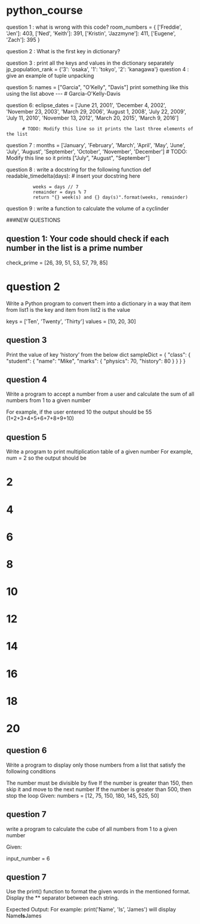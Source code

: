 # python_course


question 1 : what is wrong with this code?
            room_numbers = {
                    ['Freddie', 'Jen']: 403,
                    ['Ned', 'Keith']: 391,
                    ['Kristin', 'Jazzmyne']: 411,
                    ['Eugene', 'Zach']: 395
                }
 
 
question 2 : What is the first key in dictionary?

question 3  : print all the keys and values in the dictionary separately 
              jp_population_rank = {'3': 'osaka', '1': 'tokyo', '2': 'kanagawa'}
question 4 : give an example of tuple unpacking

question 5: names = ["Garcia", "O'Kelly", "Davis"]
            print something like this using the list above --- # Garcia-O'Kelly-Davis

question 6: eclipse_dates = ['June 21, 2001', 'December 4, 2002', 'November 23, 2003',
                 'March 29, 2006', 'August 1, 2008', 'July 22, 2009',
                 'July 11, 2010', 'November 13, 2012', 'March 20, 2015',
                 'March 9, 2016']

          # TODO: Modify this line so it prints the last three elements of the list
 
 question 7 : months = ['January', 'February', 'March', 'April', 'May', 'June', 'July', 'August', 'September', 'October', 'November', 'December']
            # TODO: Modify this line so it prints ["July", "August", "September"]
            
 question 8 : write a docstring for the following function
            def readable_timedelta(days):
              # insert your docstring here
              

              weeks = days // 7
              remainder = days % 7
              return "{} week(s) and {} day(s)".format(weeks, remainder)
 
question  9 : write a function to calculate the volume of a cyclinder



###NEW QUESTIONS
## question 1: Your code should check if each number in the list is a prime number
check_prime = [26, 39, 51, 53, 57, 79, 85]

# question 2
Write a Python program to convert them into a dictionary in a way that item from list1 is the key and item from list2 is the value

keys = ['Ten', 'Twenty', 'Thirty']
values = [10, 20, 30]

## question 3
Print the value of key ‘history’ from the below dict
sampleDict = {
    "class": {
        "student": {
            "name": "Mike",
            "marks": {
                "physics": 70,
                "history": 80
            }
        }
    }
}
## question 4
Write a program to accept a number from a user and calculate the sum of all numbers from 1 to a given number

For example, if the user entered 10 the output should be 55 (1+2+3+4+5+6+7+8+9+10)


## question 5
Write a program to print multiplication table of a given number
For example, num = 2 so the output should be

# 2
# 4
# 6
# 8
# 10
# 12
# 14
# 16
# 18
# 20

## question 6
Write a program to display only those numbers from a list that satisfy the following conditions

The number must be divisible by five
If the number is greater than 150, then skip it and move to the next number
If the number is greater than 500, then stop the loop
Given:
numbers = [12, 75, 150, 180, 145, 525, 50]

## question 7
write a program to calculate the cube of all numbers from 1 to a given number

Given:

input_number = 6


## question 7

Use the print() function to format the given words in the mentioned format. Display the ** separator between each string.

Expected Output:
For example: print('Name', 'Is', 'James') will display Name**Is**James




